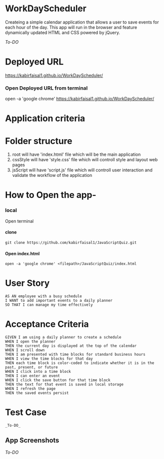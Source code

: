 # WorkDayScheduler
Createing a simple calendar application that allows a user to save events for each hour of the day. This app will run in the browser and feature dynamically updated HTML and CSS powered by jQuery.

_To-DO_
# Deployed URL
https://kabirfaisal1.github.io/WorkDayScheduler/
### Open Deployed URL from terminal
 open -a 'google chrome' https://kabirfaisal1.github.io/WorkDayScheduler/


# Application criteria

# Folder structure 
1. root will have 'index.html' file which will be the main application
2. cssStyle will have 'style.css' file which will controll style and layout web pages
3. jsScript will have 'script.js' file which will controll user interaction and validate the workflow of the application

# How to Open the app-

 ### local

 Open terminal

 #### clone
 ```
 git clone https://github.com/kabirfaisal1/JavaScriptQuiz.git
 ```
 #### Open index.html
 ```
 open -a 'google chrome' <filepath>/JavaScriptQuiz/index.html
 ```
# User Story

```
AS AN employee with a busy schedule
I WANT to add important events to a daily planner
SO THAT I can manage my time effectively
```

# Acceptance Criteria
```
GIVEN I am using a daily planner to create a schedule
WHEN I open the planner
THEN the current day is displayed at the top of the calendar
WHEN I scroll down
THEN I am presented with time blocks for standard business hours
WHEN I view the time blocks for that day
THEN each time block is color-coded to indicate whether it is in the past, present, or future
WHEN I click into a time block
THEN I can enter an event
WHEN I click the save button for that time block
THEN the text for that event is saved in local storage
WHEN I refresh the page
THEN the saved events persist
```

# Test Case
```
_To-DO_
```

## App Screenshots

_To-DO_

